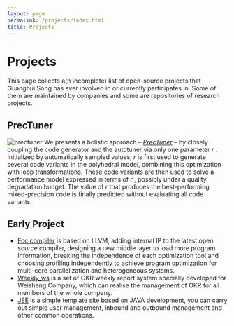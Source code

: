 ```yaml
---
layout: page
permalink: /projects/index.html
title: Projects
---
```


# Projects
This page collects a(n incomplete) list of open-source projects that Guanghui Song has ever involved in or currently participates in. Some of them are maintained by companies and some are repositories of research projects.

## PrecTuner
![prectuner](/academic/images/prectuner.jpg)
We presents a holistic approach – [*PrecTuner*](https://gitee.com/link?target=https%3A%2F%2Fgithub.com%2Fsheenisme%2Flnlamp.git) – by closely coupling the code generator and the autotuner via only one parameter *r* . Initialized by automatically sampled values, *r* is first used to generate several code variants in the polyhedral model, combining this optimization with loop transformations. These code variants are then used to solve a performance model expressed in terms of *r* , possibly under a quality degradation budget. The value of *r*  that produces the best-performing mixed-precision code is finally predicted without evaluating all code variants.


## Early Project
- [Fcc compiler](https://github.com/THeWakeSystems/fcc.git) is based on LLVM, adding internal IP to the latest open source compiler, designing a new middle layer to load more program information, breaking the independence of each optimization tool and choosing profiling independently to achieve program optimization for multi-core parallelization and heterogeneous systems.
- [Weekly_ws](https://github.com/sheenisme/weekly_ws.git) is a set of OKR weekly report system specially developed for Weisheng Company, which can realise the management of OKR for all members of the whole company.
- [JEE](https://github.com/sheenisme/JEEBigHomework) is a simple template site based on JAVA development, you can carry out simple user management, inbound and outbound management and other common operations.
